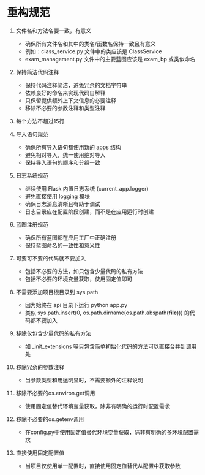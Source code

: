 # 重构规范

1. 文件名和方法名要一致，有意义
   - 确保所有文件名和其中的类名/函数名保持一致且有意义
   - 例如：class_service.py 文件中的类应该是 ClassService
   - exam_management.py 文件中的主要蓝图应该是 exam_bp 或类似命名

2. 保持简洁代码注释
   - 保持代码注释简洁，避免冗余的文档字符串
   - 依赖良好的命名来实现代码自解释
   - 只保留提供额外上下文信息的必要注释
   - 移除不必要的参数注释和类型注释

3. 每个方法不超过15行

4. 导入语句规范
   - 确保所有导入语句都使用新的 apps 结构
   - 避免相对导入，统一使用绝对导入
   - 保持导入语句的顺序和分组一致

5. 日志系统规范
   - 继续使用 Flask 内置日志系统 (current_app.logger)
   - 避免直接使用 logging 模块
   - 确保日志消息清晰且有助于调试
   - 日志目录应在配置阶段创建，而不是在应用运行时创建

6. 蓝图注册规范
   - 确保所有蓝图都在应用工厂中正确注册
   - 保持蓝图命名的一致性和意义性

7. 可要可不要的代码就不要加入
   - 包括不必要的方法，如只包含少量代码的私有方法
   - 包括不必要的环境变量获取，使用固定值即可

8. 不需要添加项目根目录到 sys.path
   - 因为始终在 api 目录下运行 python app.py
   - 类似 sys.path.insert(0, os.path.dirname(os.path.abspath(__file__))) 的代码都不要加入

9. 移除仅包含少量代码的私有方法
   - 如 _init_extensions 等只包含简单初始化代码的方法可以直接合并到调用处

10. 移除冗余的参数注释
    - 当参数类型和用途明显时，不需要额外的注释说明

11. 移除不必要的os.environ.get调用
    - 使用固定值替代环境变量获取，除非有明确的运行时配置需求

12. 移除不必要的os.getenv调用
    - 在config.py中使用固定值替代环境变量获取，除非有明确的多环境配置需求

13. 直接使用固定配置值
    - 当项目仅使用单一配置时，直接使用固定值替代从配置中获取参数